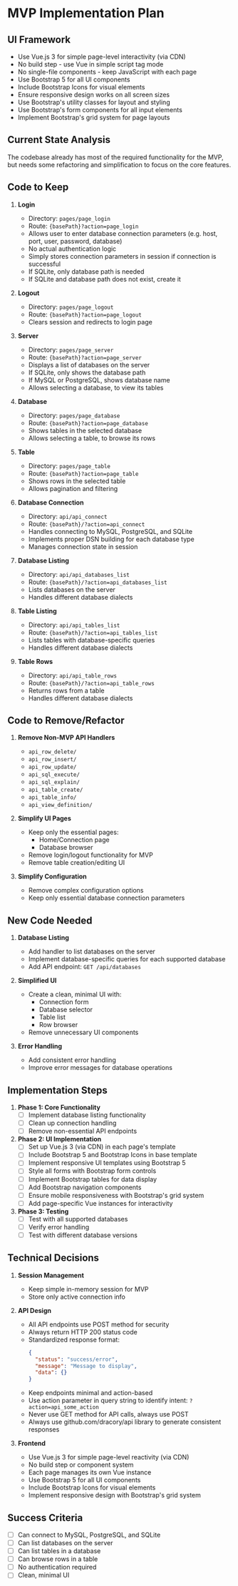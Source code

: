 # MVP Implementation Plan

## UI Framework
- Use Vue.js 3 for simple page-level interactivity (via CDN)
- No build step - use Vue in simple script tag mode
- No single-file components - keep JavaScript with each page
- Use Bootstrap 5 for all UI components
- Include Bootstrap Icons for visual elements
- Ensure responsive design works on all screen sizes
- Use Bootstrap's utility classes for layout and styling
- Use Bootstrap's form components for all input elements
- Implement Bootstrap's grid system for page layouts

## Current State Analysis

The codebase already has most of the required functionality for the MVP,
but needs some refactoring and simplification to focus on the core features.

## Code to Keep

1. **Login**
   - Directory: `pages/page_login`
   - Route: `{basePath}?action=page_login`
   - Allows user to enter database connection parameters (e.g. host, port, user, password, database)
   - No actual authentication logic
   - Simply stores connection parameters in session if connection is successful
   - If SQLite, only database path is needed
   - If SQLite and database path does not exist, create it

2. **Logout**
   - Directory: `pages/page_logout`
   - Route: `{basePath}?action=page_logout`
   - Clears session and redirects to login page

3. **Server**
   - Directory: `pages/page_server`
   - Route: `{basePath}?action=page_server`
   - Displays a list of databases on the server
   - If SQLite, only shows the database path
   - If MySQL or PostgreSQL, shows database name
   - Allows selecting a database, to view its tables

4. **Database**
   - Directory: `pages/page_database`
   - Route: `{basePath}?action=page_database`
   - Shows tables in the selected database
   - Allows selecting a table, to browse its rows

5. **Table**
   - Directory: `pages/page_table`
   - Route: `{basePath}?action=page_table`
   - Shows rows in the selected table
   - Allows pagination and filtering

6. **Database Connection**
   - Directory: `api/api_connect`
   - Route: `{basePath}/?action=api_connect`
   - Handles connecting to MySQL, PostgreSQL, and SQLite
   - Implements proper DSN building for each database type
   - Manages connection state in session

7. **Database Listing**
   - Directory: `api/api_databases_list`
   - Route: `{basePath}/?action=api_databases_list`
   - Lists databases on the server
   - Handles different database dialects

8. **Table Listing**
   - Directory: `api/api_tables_list`
   - Route: `{basePath}/?action=api_tables_list`
   - Lists tables with database-specific queries
   - Handles different database dialects

9. **Table Rows**
   - Directory: `api/api_table_rows`
   - Route: `{basePath}/?action=api_table_rows`
   - Returns rows from a table
   - Handles different database dialects

## Code to Remove/Refactor

1. **Remove Non-MVP API Handlers**
   - `api_row_delete/`
   - `api_row_insert/`
   - `api_row_update/`
   - `api_sql_execute/`
   - `api_sql_explain/`
   - `api_table_create/`
   - `api_table_info/`
   - `api_view_definition/`

2. **Simplify UI Pages**
   - Keep only the essential pages:
     - Home/Connection page
     - Database browser
   - Remove login/logout functionality for MVP
   - Remove table creation/editing UI

3. **Simplify Configuration**
   - Remove complex configuration options
   - Keep only essential database connection parameters

## New Code Needed

1. **Database Listing**
   - Add handler to list databases on the server
   - Implement database-specific queries for each supported database
   - Add API endpoint: `GET /api/databases`

2. **Simplified UI**
   - Create a clean, minimal UI with:
     - Connection form
     - Database selector
     - Table list
     - Row browser
   - Remove unnecessary UI components

3. **Error Handling**
   - Add consistent error handling
   - Improve error messages for database operations

## Implementation Steps

1. **Phase 1: Core Functionality**
   - [ ] Implement database listing functionality
   - [ ] Clean up connection handling
   - [ ] Remove non-essential API endpoints

2. **Phase 2: UI Implementation**
   - [ ] Set up Vue.js 3 (via CDN) in each page's template
   - [ ] Include Bootstrap 5 and Bootstrap Icons in base template
   - [ ] Implement responsive UI templates using Bootstrap 5
   - [ ] Style all forms with Bootstrap form controls
   - [ ] Implement Bootstrap tables for data display
   - [ ] Add Bootstrap navigation components
   - [ ] Ensure mobile responsiveness with Bootstrap's grid system
   - [ ] Add page-specific Vue instances for interactivity

3. **Phase 3: Testing**
   - [ ] Test with all supported databases
   - [ ] Verify error handling
   - [ ] Test with different database versions

## Technical Decisions

1. **Session Management**
   - Keep simple in-memory session for MVP
   - Store only active connection info

2. **API Design**
   - All API endpoints use POST method for security
   - Always return HTTP 200 status code
   - Standardized response format:
     ```json
     {
       "status": "success/error",
       "message": "Message to display",
       "data": {}
     }
     ```
   - Keep endpoints minimal and action-based
   - Use action parameter in query string to identify intent: `?action=api_some_action`
   - Never use GET method for API calls, always use POST
   - Always use github.com/dracory/api library to generate consistent responses

3. **Frontend**
   - Use Vue.js 3 for simple page-level reactivity (via CDN)
   - No build step or component system
   - Each page manages its own Vue instance
   - Use Bootstrap 5 for all UI components
   - Include Bootstrap Icons for visual elements
   - Implement responsive design with Bootstrap's grid system

## Success Criteria

- [ ] Can connect to MySQL, PostgreSQL, and SQLite
- [ ] Can list databases on the server
- [ ] Can list tables in a database
- [ ] Can browse rows in a table
- [ ] No authentication required
- [ ] Clean, minimal UI

